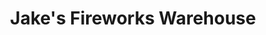 ---
title: "Jake's Fireworks Warehouse"
url: /athens/jakes-fireworks-warehouse/
shop: pyrotechnics
---